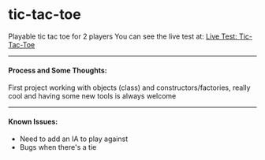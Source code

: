 # tic-tac-toe
Playable tic tac toe for 2 players
You can see the live test at: [Live Test: Tic-Tac-Toe](https://joaquinarruiz.github.io/tic-tac-toe/)

-----
#### Process and Some Thoughts:
First project working with objects (class) and constructors/factories, really cool and having some new tools is always welcome

-----

#### Known Issues:   
- Need to add an IA to play against
- Bugs when there's a tie

